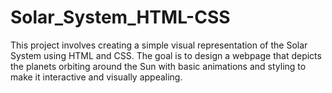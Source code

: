 # Solar_System_HTML-CSS
This project involves creating a simple visual representation of the Solar System using HTML and CSS. The goal is to design a webpage that depicts the planets orbiting around the Sun with basic animations and styling to make it interactive and visually appealing.
